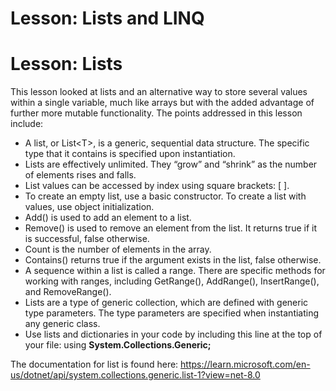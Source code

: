 # Lesson: Lists and LINQ

# Lesson: Lists
This lesson looked at lists and an alternative way to store several values within a single variable, much like arrays but with the added advantage of further more mutable functionality. The points addressed in this lesson include:
- A list, or List\<T>, is a generic, sequential data structure. The specific type that it contains is specified upon instantiation.
- Lists are effectively unlimited. They “grow” and “shrink” as the number of elements rises and falls.
- List values can be accessed by index using square brackets: [ ].
- To create an empty list, use a basic constructor. To create a list with values, use object initialization.
- Add() is used to add an element to a list.
- Remove() is used to remove an element from the list. It returns true if it is successful, false otherwise.
- Count is the number of elements in the array.
- Contains() returns true if the argument exists in the list, false otherwise.
- A sequence within a list is called a range. There are specific methods for working with ranges, including GetRange(), AddRange(), InsertRange(), and RemoveRange().
- Lists are a type of generic collection, which are defined with generic type parameters. The type parameters are specified when instantiating any generic class.
- Use lists and dictionaries in your code by including this line at the top of your file: using **System.Collections.Generic;**

The documentation for list is found here:
https://learn.microsoft.com/en-us/dotnet/api/system.collections.generic.list-1?view=net-8.0